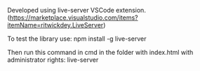 Developed using live-server VSCode extension. (https://marketplace.visualstudio.com/items?itemName=ritwickdey.LiveServer)

To test the library use:
npm install -g live-server

Then run this command in cmd in the folder with index.html with administrator rights:
live-server

